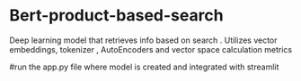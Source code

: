 # Bert-product-based-search
Deep learning model that retrieves info based on search . Utilizes vector embeddings, tokenizer , AutoEncoders and vector space calculation metrics


#run the app.py file where model is created and integrated with streamlit
